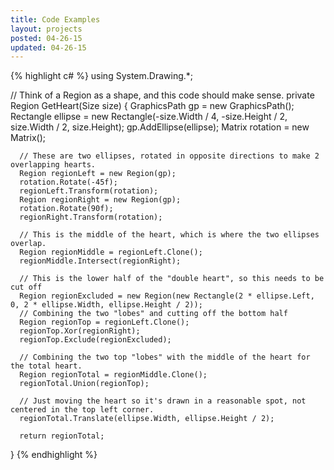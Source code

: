 ```yaml
---
title: Code Examples
layout: projects
posted: 04-26-15
updated: 04-26-15
---
```


{% highlight c# %}
using System.Drawing.*;

// Think of a Region as a shape, and this code should make sense.
  private Region GetHeart(Size size)
  {
      GraphicsPath gp = new GraphicsPath();
      Rectangle ellipse = new Rectangle(-size.Width / 4, -size.Height / 2, size.Width / 2, size.Height);
      gp.AddEllipse(ellipse);
      Matrix rotation = new Matrix();

      // These are two ellipses, rotated in opposite directions to make 2 overlapping hearts.
      Region regionLeft = new Region(gp);
      rotation.Rotate(-45f);
      regionLeft.Transform(rotation);
      Region regionRight = new Region(gp);
      rotation.Rotate(90f);
      regionRight.Transform(rotation);

      // This is the middle of the heart, which is where the two ellipses overlap.
      Region regionMiddle = regionLeft.Clone();
      regionMiddle.Intersect(regionRight);

      // This is the lower half of the "double heart", so this needs to be cut off
      Region regionExcluded = new Region(new Rectangle(2 * ellipse.Left, 0, 2 * ellipse.Width, ellipse.Height / 2));
      // Combining the two "lobes" and cutting off the bottom half
      Region regionTop = regionLeft.Clone();
      regionTop.Xor(regionRight);
      regionTop.Exclude(regionExcluded);

      // Combining the two top "lobes" with the middle of the heart for the total heart.
      Region regionTotal = regionMiddle.Clone();
      regionTotal.Union(regionTop);

      // Just moving the heart so it's drawn in a reasonable spot, not centered in the top left corner.
      regionTotal.Translate(ellipse.Width, ellipse.Height / 2);

      return regionTotal;
  }
{% endhighlight %}
